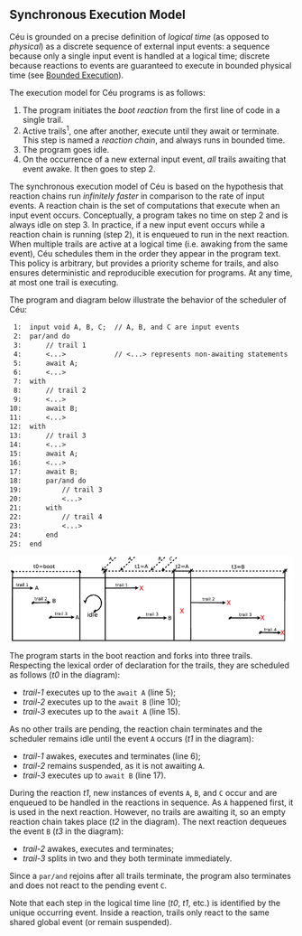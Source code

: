 ## Synchronous Execution Model

Céu is grounded on a precise definition of *logical time* (as opposed to
*physical*) as a discrete sequence of external input events:
a sequence because only a single input event is handled at a logical time; 
discrete because reactions to events are guaranteed to execute in bounded
physical time (see [Bounded Execution](#TODO)).

The execution model for Céu programs is as follows:

1. The program initiates the *boot reaction* from the first line of code in a
   single trail.
2. Active trails<sup>1</sup>, one after another, execute until they await or
   terminate.
   This step is named a *reaction chain*, and always runs in bounded time.
3. The program goes idle.
4. On the occurrence of a new external input event, *all* trails awaiting that
   event awake.
   It then goes to step 2.

The synchronous execution model of Céu is based on the hypothesis that reaction
chains run *infinitely faster* in comparison to the rate of input events.
A reaction chain is the set of computations that execute when an input event
occurs.
Conceptually, a program takes no time on step 2 and is always idle on step 3.
In practice, if a new input event occurs while a reaction chain is 
running (step 2), it is enqueued to run in the next reaction.
When multiple trails are active at a logical time (i.e. awaking from the same 
event), Céu schedules them in the order they appear in the program text.
This policy is arbitrary, but provides a priority scheme for trails, and also
ensures deterministic and reproducible execution for programs.
At any time, at most one trail is executing.

The program and diagram below illustrate the behavior of the scheduler of Céu:

```ceu
 1:  input void A, B, C;  // A, B, and C are input events
 2:  par/and do
 3:      // trail 1
 4:      <...>            // <...> represents non-awaiting statements
 5:      await A;
 6:      <...>
 7:  with
 8:      // trail 2
 9:      <...>
10:      await B;
11:      <...>
12:  with
13:      // trail 3
14:      <...>
15:      await A;
16:      <...>
17:      await B;
18:      par/and do
19:          // trail 3
20:          <...>
21:      with
22:          // trail 4
23:          <...>
24:      end
25:  end
```

![](reaction.png)

The program starts in the boot reaction and forks into three trails.
Respecting the lexical order of declaration for the trails, they are scheduled
as follows (*t0* in the diagram):

- *trail-1* executes up to the `await A` (line 5);
- *trail-2* executes up to the `await B` (line 10);
- *trail-3* executes up to the `await A` (line 15).

As no other trails are pending, the reaction chain terminates and the scheduler 
remains idle until the event `A` occurs (*t1* in the diagram):

- *trail-1* awakes, executes and terminates (line 6);
- *trail-2* remains suspended, as it is not awaiting `A`.
- *trail-3* executes up to `await B` (line 17).

During the reaction *t1*, new instances of events `A`, `B`, and `C` occur and
are enqueued to be handled in the reactions in sequence.
As `A` happened first, it is used in the next reaction.
However, no trails are awaiting it, so an empty reaction chain takes place 
(*t2* in the diagram).
The next reaction dequeues the event `B` (*t3* in the diagram):

- *trail-2* awakes, executes and terminates;
- *trail-3* splits in two and they both terminate immediately.

Since a `par/and` rejoins after all trails terminate, the program also
terminates and does not react to the pending event `C`.

Note that each step in the logical time line (*t0*, *t1*, etc.) is identified 
by the unique occurring event.
Inside a reaction, trails only react to the same shared global event (or remain 
suspended).

<!--
A reaction chain may also contain emissions and reactions to internal events, 
which are presented in Section~\ref{sec.ceu.ints}.
-->

